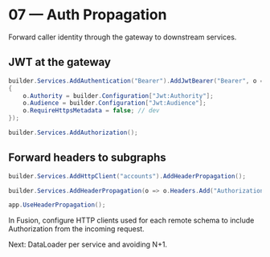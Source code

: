 # 07 — Auth Propagation

Forward caller identity through the gateway to downstream services.

## JWT at the gateway
```csharp
builder.Services.AddAuthentication("Bearer").AddJwtBearer("Bearer", o =>
{
    o.Authority = builder.Configuration["Jwt:Authority"];
    o.Audience = builder.Configuration["Jwt:Audience"];
    o.RequireHttpsMetadata = false; // dev
});

builder.Services.AddAuthorization();
```

## Forward headers to subgraphs
```csharp
builder.Services.AddHttpClient("accounts").AddHeaderPropagation();

builder.Services.AddHeaderPropagation(o => o.Headers.Add("Authorization"));

app.UseHeaderPropagation();
```

In Fusion, configure HTTP clients used for each remote schema to include Authorization from the incoming request.

Next: DataLoader per service and avoiding N+1.
